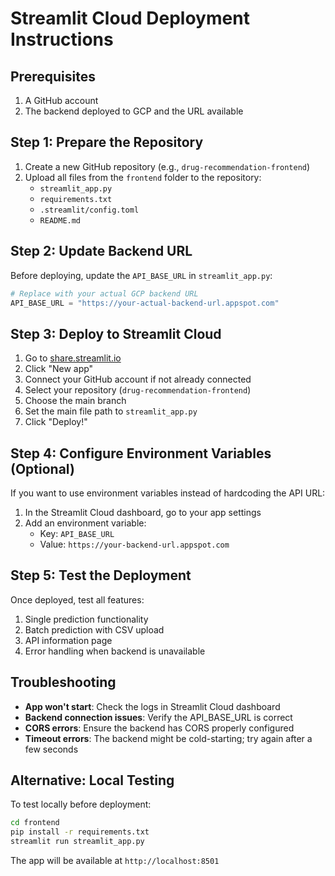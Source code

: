 # Streamlit Cloud Deployment Instructions

## Prerequisites

1. A GitHub account
2. The backend deployed to GCP and the URL available

## Step 1: Prepare the Repository

1. Create a new GitHub repository (e.g., `drug-recommendation-frontend`)
2. Upload all files from the `frontend` folder to the repository:
   - `streamlit_app.py`
   - `requirements.txt`
   - `.streamlit/config.toml`
   - `README.md`

## Step 2: Update Backend URL

Before deploying, update the `API_BASE_URL` in `streamlit_app.py`:

```python
# Replace with your actual GCP backend URL
API_BASE_URL = "https://your-actual-backend-url.appspot.com"
```

## Step 3: Deploy to Streamlit Cloud

1. Go to [share.streamlit.io](https://share.streamlit.io)
2. Click "New app"
3. Connect your GitHub account if not already connected
4. Select your repository (`drug-recommendation-frontend`)
5. Choose the main branch
6. Set the main file path to `streamlit_app.py`
7. Click "Deploy!"

## Step 4: Configure Environment Variables (Optional)

If you want to use environment variables instead of hardcoding the API URL:

1. In the Streamlit Cloud dashboard, go to your app settings
2. Add an environment variable:
   - Key: `API_BASE_URL`
   - Value: `https://your-backend-url.appspot.com`

## Step 5: Test the Deployment

Once deployed, test all features:
1. Single prediction functionality
2. Batch prediction with CSV upload
3. API information page
4. Error handling when backend is unavailable

## Troubleshooting

- **App won't start**: Check the logs in Streamlit Cloud dashboard
- **Backend connection issues**: Verify the API_BASE_URL is correct
- **CORS errors**: Ensure the backend has CORS properly configured
- **Timeout errors**: The backend might be cold-starting; try again after a few seconds

## Alternative: Local Testing

To test locally before deployment:

```bash
cd frontend
pip install -r requirements.txt
streamlit run streamlit_app.py
```

The app will be available at `http://localhost:8501`

